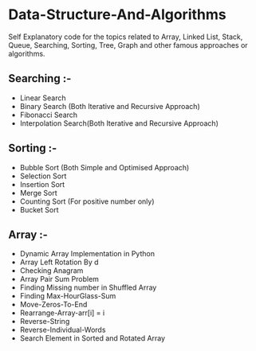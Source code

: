 # Data-Structure-And-Algorithms
Self Explanatory code for the topics related to Array, Linked List, Stack, Queue, Searching, Sorting, Tree, Graph and other famous approaches or algorithms.


## Searching :-
- Linear Search
- Binary Search (Both Iterative and Recursive Approach)
- Fibonacci Search
- Interpolation Search(Both Iterative and Recursive Approach)

## Sorting :- 
- Bubble Sort (Both Simple and Optimised Approach)
- Selection Sort
- Insertion Sort
- Merge Sort
- Counting Sort (For positive number only)
- Bucket Sort

## Array :-
- Dynamic Array Implementation in Python
- Array Left Rotation By d
- Checking Anagram
- Array Pair Sum Problem
- Finding Missing number in Shuffled Array
- Finding Max-HourGlass-Sum
- Move-Zeros-To-End
- Rearrange-Array-arr[i] = i
- Reverse-String
- Reverse-Individual-Words
- Search Element in Sorted and Rotated Array
